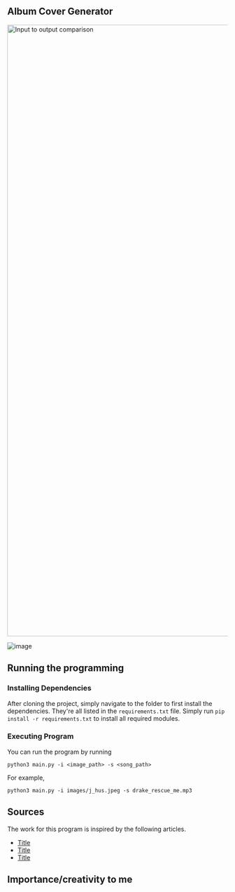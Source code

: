 ## Album Cover Generator
<img width="1394" alt="Input to output comparison" src="https://github.com/ygebregz/album-cover/assets/86376122/05cfc351-41f5-48a3-b8a1-f514909fcee4">

![image](https://github.com/ygebregz/album-cover/assets/86376122/fd086840-e4b2-495f-9fdf-6b713c90d098)


## Running the programming

### Installing Dependencies

After cloning the project, simply navigate to the folder to first install the dependencies. They're all listed in the `requirements.txt` file. Simply run `pip install -r requirements.txt` to install all required modules.

### Executing Program

You can run the program by running

```
python3 main.py -i <image_path> -s <song_path>
```

For example,

```
python3 main.py -i images/j_hus.jpeg -s drake_rescue_me.mp3
```

## Sources

The work for this program is inspired by the following articles.

- [Title](url)
- [Title](url)
- [Title](url)

## Importance/creativity to me
